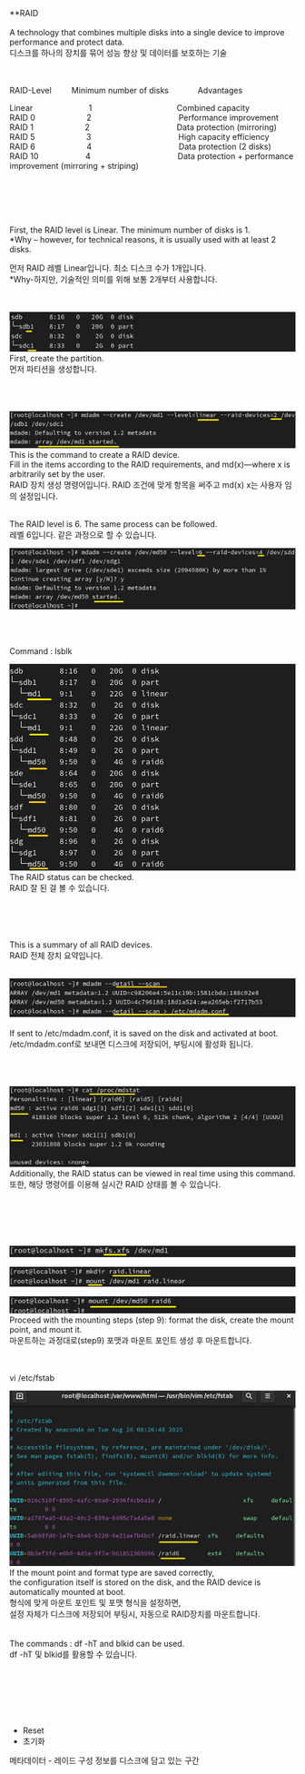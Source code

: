 **RAID<br>
<br>
A technology that combines multiple disks into a single device to improve performance and protect data.<br>
디스크를 하나의 장치를 묶어 성능 향상 및 데이터를 보호하는 기술<br>
<Br>
<Br>

RAID-Level&nbsp;&nbsp;&nbsp;&nbsp;&nbsp;&nbsp;&nbsp;&nbsp;&nbsp;Minimum number of disks&nbsp;&nbsp;&nbsp;&nbsp;&nbsp;&nbsp;&nbsp;&nbsp;&nbsp;&nbsp;&nbsp;&nbsp;&nbsp;Advantages<br>

Linear   	&nbsp;&nbsp;&nbsp;&nbsp;&nbsp;&nbsp;&nbsp;&nbsp;&nbsp;&nbsp;&nbsp;&nbsp;&nbsp;&nbsp;&nbsp;&nbsp;&nbsp;&nbsp;&nbsp;&nbsp;&nbsp;&nbsp;&nbsp;&nbsp;1&nbsp;&nbsp;&nbsp;&nbsp;&nbsp;&nbsp;&nbsp;&nbsp;&nbsp;   &nbsp;&nbsp;&nbsp;&nbsp;&nbsp;&nbsp;&nbsp;&nbsp;&nbsp;&nbsp;&nbsp;&nbsp;&nbsp;&nbsp;&nbsp;&nbsp;&nbsp;&nbsp;&nbsp;&nbsp;&nbsp;&nbsp;&nbsp;&nbsp;&nbsp;&nbsp;&nbsp;     Combined capacity<br>
RAID 0	 &nbsp;&nbsp;&nbsp;&nbsp;&nbsp;&nbsp;&nbsp;&nbsp;&nbsp;&nbsp;&nbsp;&nbsp;&nbsp;&nbsp;&nbsp;&nbsp;&nbsp;&nbsp;&nbsp;&nbsp;&nbsp;&nbsp;2	     &nbsp;&nbsp;&nbsp;&nbsp;&nbsp;&nbsp;&nbsp;&nbsp;&nbsp;     &nbsp;&nbsp;&nbsp;&nbsp;&nbsp;&nbsp;&nbsp;&nbsp;&nbsp;&nbsp;&nbsp;&nbsp;&nbsp;&nbsp;&nbsp;&nbsp;&nbsp;&nbsp;&nbsp;&nbsp;&nbsp;&nbsp;&nbsp;&nbsp;&nbsp;&nbsp;&nbsp;   Performance improvement<br>
RAID 1           &nbsp;&nbsp;&nbsp;&nbsp;&nbsp;&nbsp;&nbsp;&nbsp;&nbsp;&nbsp;&nbsp;&nbsp; &nbsp;&nbsp;&nbsp;&nbsp;&nbsp;&nbsp;&nbsp;&nbsp;&nbsp;2 	    &nbsp;&nbsp;&nbsp;&nbsp;&nbsp;&nbsp;&nbsp;&nbsp;&nbsp;    &nbsp;&nbsp;&nbsp;&nbsp;&nbsp;&nbsp;&nbsp;&nbsp;&nbsp;&nbsp;&nbsp;&nbsp;&nbsp;&nbsp;&nbsp;&nbsp;&nbsp;&nbsp;&nbsp;&nbsp;&nbsp;&nbsp;&nbsp;&nbsp;&nbsp;&nbsp;&nbsp;   Data protection (mirroring)<br>
RAID 5        &nbsp;&nbsp;&nbsp;&nbsp;&nbsp;&nbsp;&nbsp;&nbsp;&nbsp;&nbsp;&nbsp;&nbsp;&nbsp;&nbsp;&nbsp;&nbsp;&nbsp;&nbsp;&nbsp;&nbsp;&nbsp;&nbsp;3	      &nbsp;&nbsp;&nbsp;&nbsp;&nbsp;&nbsp;&nbsp;&nbsp;&nbsp;    &nbsp;&nbsp;&nbsp;&nbsp;&nbsp;&nbsp;&nbsp;&nbsp;&nbsp;&nbsp;&nbsp;&nbsp;&nbsp;&nbsp;&nbsp;&nbsp;&nbsp;&nbsp;&nbsp;&nbsp;&nbsp;&nbsp;&nbsp;&nbsp;&nbsp;&nbsp;&nbsp;  High capacity efficiency<br>
RAID 6           &nbsp;&nbsp;&nbsp;&nbsp;&nbsp;&nbsp;&nbsp;&nbsp;&nbsp; &nbsp;&nbsp;&nbsp;&nbsp;&nbsp;&nbsp;&nbsp;&nbsp;&nbsp;&nbsp;&nbsp;&nbsp;4	       &nbsp;&nbsp;&nbsp;&nbsp;&nbsp;&nbsp;&nbsp;&nbsp;&nbsp;   &nbsp;&nbsp;&nbsp;&nbsp;&nbsp;&nbsp;&nbsp;&nbsp;&nbsp;&nbsp;&nbsp;&nbsp;&nbsp;&nbsp;&nbsp;&nbsp;&nbsp;&nbsp;&nbsp;&nbsp;&nbsp;&nbsp;&nbsp;&nbsp;&nbsp;&nbsp;&nbsp;  Data protection (2 disks)<br>
RAID 10          &nbsp;&nbsp;&nbsp;&nbsp;&nbsp;&nbsp;&nbsp;&nbsp;&nbsp;&nbsp; &nbsp;&nbsp;&nbsp;&nbsp;&nbsp;&nbsp;&nbsp;&nbsp;&nbsp;4	       &nbsp;&nbsp;&nbsp;&nbsp;&nbsp;&nbsp;&nbsp;&nbsp;&nbsp;   &nbsp;&nbsp;&nbsp;&nbsp;&nbsp;&nbsp;&nbsp;&nbsp;&nbsp;&nbsp;&nbsp;&nbsp;&nbsp;&nbsp;&nbsp;&nbsp;&nbsp;&nbsp;&nbsp;&nbsp;&nbsp;&nbsp;&nbsp;&nbsp;&nbsp;&nbsp;&nbsp; Data protection + performance improvement (mirroring + striping)<br>

<br>
<Br>
<br>
<br>





First, the RAID level is Linear. The minimum number of disks is 1.<br>
*Why – however, for technical reasons, it is usually used with at least 2 disks.<br>

먼저 RAID 레벨 Linear입니다. 최소 디스크 수가 1개입니다.<br>
*Why-하지만, 기술적인 의미를 위해 보통 2개부터 사용합니다.<br>
<br>
<br>


![image break](../Pictur/step10/raid1.png)<br>
First, create the partition.<br>
먼저 파티션을 생성합니다.<br>
<br>
<br>
<Br>

![image break](../Pictur/step10/raid2.png)<br>
This is the command to create a RAID device.<br>
Fill in the items according to the RAID requirements, and md(x)—where x is arbitrarily set by the user.<br>
RAID 장치 생성 명령어입니다. RAID 조건에 맞게 항목을 써주고 md(x) x는 사용자 임의 설정입니다. <br>

<br>
The RAID level is 6. The same process can be followed.<br>
레벨 6입니다. 같은 과정으로 할 수 있습니다.<br>

![image break](../Pictur/step10/raid3.png)<br>

<br>
<Br>

Command : lsblk

![image break](../Pictur/step10/raid4.png)<br>
The RAID status can be checked.<br>
RAID 잘 된 걸 볼 수 있습니다.<br>



<br>
<Br>
<Br>
<br>
This is a summary of all RAID devices.<br>
RAID 전체 장치 요약입니다.<br>
<br>

![image break](../Pictur/step10/raid5.png)<br>
<Br>
If sent to /etc/mdadm.conf, it is saved on the disk and activated at boot.<br>
/etc/mdadm.conf로 보내면 디스크에 저장되어, 부팅시에 활성화 됩니다. <BR>
<br>
<br>
<Br>


![image break](../Pictur/step10/raid6.png)<br>
Additionally, the RAID status can be viewed in real time using this command.<br>
또한, 해당 명령어를 이용해 실시간 RAID 상태를 볼 수 있습니다.<br>
<br>
<br>
<br>
<Br>
<br>


![image break](../Pictur/step10/raid7.png)<br>


![image break](../Pictur/step10/raid8.png)<br>



![image break](../Pictur/step10/raid9.png)<br>
Proceed with the mounting steps (step 9): format the disk, create the mount point, and mount it.<br>
마운트하는 과정대로(step9) 포맷과 마운트 포인트 생성 후 마운트합니다.<br>
<br>
<Br>


vi /etc/fstab

![image break](../Pictur/step10/raid10.png)<br>
If the mount point and format type are saved correctly, <br>
the configuration itself is stored on the disk, and the RAID device is automatically mounted at boot.<br>
형식에 맞게 마운트 포인트 및 포맷 형식을 설정하면,<br>
설정 자체가 디스크에 저장되어 부팅시, 자동으로 RAID장치를 마운트합니다.<br>
<br>
<Br>
The commands : df -hT and blkid can be used.<br>
df -hT 및 blkid를 활용할 수 있습니다.<br>
<br>
<Br>
<Br>
<Br>
<Br>
<Br>




* Reset
* 초기화

  







메타데이터 - 레이드 구성 정보를 디스크에 담고 있는 구간






